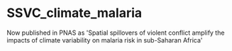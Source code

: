 # SSVC_climate_malaria
Now published in PNAS as 'Spatial spillovers of violent conflict amplify the impacts of climate variability on malaria risk in sub-Saharan Africa'
